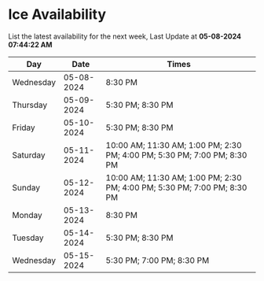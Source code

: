 # Ice Availability

List the latest availability for the next week, Last Update at **05-08-2024 07:44:22 AM**

| Day         | Date        | Times       |
| ----------- | ----------- | ----------- |
|Wednesday|05-08-2024|8:30 PM|
|Thursday|05-09-2024|5:30 PM; 8:30 PM|
|Friday|05-10-2024|5:30 PM; 8:30 PM|
|Saturday|05-11-2024|10:00 AM; 11:30 AM; 1:00 PM; 2:30 PM; 4:00 PM; 5:30 PM; 7:00 PM; 8:30 PM|
|Sunday|05-12-2024|10:00 AM; 11:30 AM; 1:00 PM; 2:30 PM; 4:00 PM; 5:30 PM; 7:00 PM; 8:30 PM|
|Monday|05-13-2024|8:30 PM|
|Tuesday|05-14-2024|5:30 PM; 8:30 PM|
|Wednesday|05-15-2024|5:30 PM; 7:00 PM; 8:30 PM|
